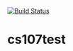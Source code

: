 [![Build Status](https://travis-ci.org/tlokvenec/cs107test.svg?branch=main)](https://travis-ci.org/tlokvenec/cs107test.svg?branch=main)


# cs107test
